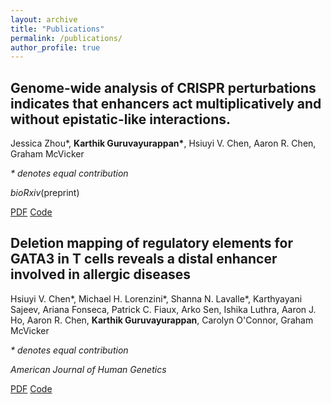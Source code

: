 ```yaml
---
layout: archive
title: "Publications"
permalink: /publications/
author_profile: true
---
```


## Genome-wide analysis of CRISPR perturbations indicates that enhancers act multiplicatively and without epistatic-like interactions.
Jessica Zhou*, __Karthik Guruvayurappan*__, Hsiuyi V. Chen, Aaron R. Chen, Graham McVicker

_* denotes equal contribution_

_bioRxiv_(preprint)

[PDF](https://www.biorxiv.org/content/10.1101/2023.04.26.538501v1.full.pdf) [Code](https://github.com/mcvickerlab/GLiMMIRS)

## Deletion mapping of regulatory elements for GATA3 in T cells reveals a distal enhancer involved in allergic diseases
Hsiuyi V. Chen*, Michael H. Lorenzini*, Shanna N. Lavalle*, Karthyayani Sajeev, Ariana Fonseca, Patrick C. Fiaux, Arko Sen, Ishika Luthra, Aaron J. Ho, Aaron R. Chen, __Karthik Guruvayurappan__, Carolyn O'Connor, Graham McVicker

_* denotes equal contribution_

_American Journal of Human Genetics_

[PDF](https://www.cell.com/ajhg/pdf/S0002-9297(23)00092-7.pdf) [Code](https://github.com/patfiaux/RELICS)





